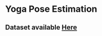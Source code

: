 # Yoga Pose Estimation

## Dataset available [Here](https://www.kaggle.com/niharika41298/yoga-poses-dataset)
